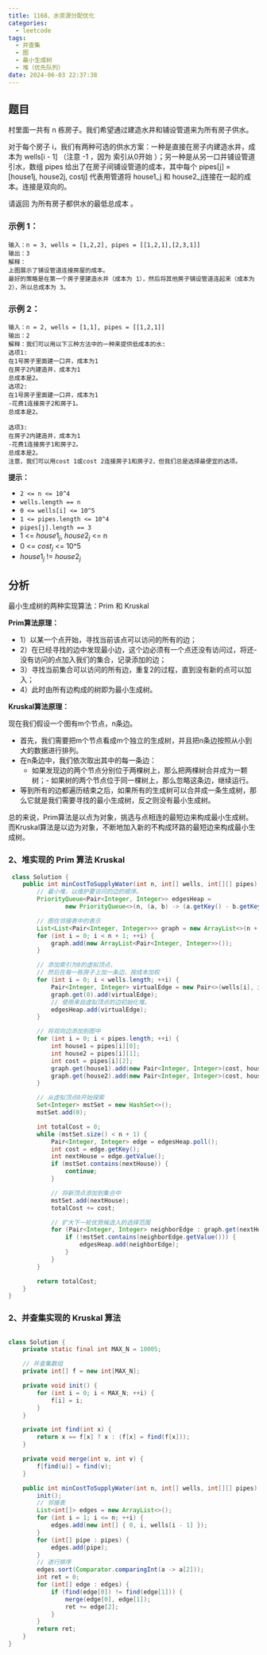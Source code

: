 ```yaml
---
title: 1168、水资源分配优化
categories:
  - leetcode
tags:
  - 并查集
  - 图
  - 最小生成树
  - 堆（优先队列）
date: 2024-06-03 22:37:38
---
```


## 题目
村里面一共有 n 栋房子。我们希望通过建造水井和铺设管道来为所有房子供水。

对于每个房子 i，我们有两种可选的供水方案：一种是直接在房子内建造水井，成本为 wells[i - 1] （注意 -1 ，因为 索引从0开始 ）；另一种是从另一口井铺设管道引水，数组 pipes 给出了在房子间铺设管道的成本，其中每个 pipes[j] = [house1j, house2j, costj] 代表用管道将 house1_j 和 house2_j连接在一起的成本。连接是双向的。

请返回 为所有房子都供水的最低总成本 。

 

### 示例 1：


```
输入：n = 3, wells = [1,2,2], pipes = [[1,2,1],[2,3,1]]
输出：3
解释： 
上图展示了铺设管道连接房屋的成本。
最好的策略是在第一个房子里建造水井（成本为 1），然后将其他房子铺设管道连起来（成本为 2），所以总成本为 3。
```
### 示例 2：
```
输入：n = 2, wells = [1,1], pipes = [[1,2,1]]
输出：2
解释：我们可以用以下三种方法中的一种来提供低成本的水:
选项1:
在1号房子里面建一口井，成本为1
在房子2内建造井，成本为1
总成本是2。
选项2:
在1号房子里面建一口井，成本为1
-花费1连接房子2和房子1。
总成本是2。

选项3:
在房子2内建造井，成本为1
-花费1连接房子1和房子2。
总成本是2。
注意，我们可以用cost 1或cost 2连接房子1和房子2，但我们总是选择最便宜的选项。
```

**提示：**

- `2 <= n <= 10^4`
- `wells.length == n`
- `0 <= wells[i] <= 10^5`
- `1 <= pipes.length <= 10^4`
- `pipes[j].length == 3`
- 1 <= $house1_j$, $house2_j$ <= n
- 0 <= $cost_j$ <= 10^5
- $house1_j$ != $house2_j$
## 分析
最小生成树的两种实现算法：Prim 和 Kruskal

**Prim算法原理：**

- 1）以某一个点开始，寻找当前该点可以访问的所有的边；
- 2）在已经寻找的边中发现最小边，这个边必须有一个点还没有访问过，将还- 没有访问的点加入我们的集合，记录添加的边；
- 3）寻找当前集合可以访问的所有边，重复2的过程，直到没有新的点可以加入；
- 4）此时由所有边构成的树即为最小生成树。

**Kruskal算法原理：**

现在我们假设一个图有m个节点，n条边。
- 首先，我们需要把m个节点看成m个独立的生成树，并且把n条边按照从小到大的数据进行排列。
- 在n条边中，我们依次取出其中的每一条边：
  - 如果发现边的两个节点分别位于两棵树上，那么把两棵树合并成为一颗树；- 如果树的两个节点位于同一棵树上，那么忽略这条边，继续运行。
- 等到所有的边都遍历结束之后，如果所有的生成树可以合并成一条生成树，那么它就是我们需要寻找的最小生成树，反之则没有最小生成树。
  
总的来说，Prim算法是以点为对象，挑选与点相连的最短边来构成最小生成树。而Kruskal算法是以边为对象，不断地加入新的不构成环路的最短边来构成最小生成树。

### 2、堆实现的 Prim 算法 Kruskal

```java
 class Solution {
    public int minCostToSupplyWater(int n, int[] wells, int[][] pipes) {
        // 最小堆，以维护要访问的边的顺序。
        PriorityQueue<Pair<Integer, Integer>> edgesHeap =
                new PriorityQueue<>(n, (a, b) -> (a.getKey() - b.getKey()));

        // 图在邻接表中的表示
        List<List<Pair<Integer, Integer>>> graph = new ArrayList<>(n + 1);
        for (int i = 0; i < n + 1; ++i) {
            graph.add(new ArrayList<Pair<Integer, Integer>>());
        }

        // 添加索引为0的虚拟顶点，
        // 然后在每一栋房子上加一条边，按成本加权
        for (int i = 0; i < wells.length; ++i) {
            Pair<Integer, Integer> virtualEdge = new Pair<>(wells[i], i + 1);
            graph.get(0).add(virtualEdge);
            // 使用来自虚拟顶点的边初始化堆。
            edgesHeap.add(virtualEdge);
        }

        // 将双向边添加到图中
        for (int i = 0; i < pipes.length; ++i) {
            int house1 = pipes[i][0];
            int house2 = pipes[i][1];
            int cost = pipes[i][2];
            graph.get(house1).add(new Pair<Integer, Integer>(cost, house2));
            graph.get(house2).add(new Pair<Integer, Integer>(cost, house1));
        }

        // 从虚拟顶点0开始探索
        Set<Integer> mstSet = new HashSet<>();
        mstSet.add(0);

        int totalCost = 0;
        while (mstSet.size() < n + 1) {
            Pair<Integer, Integer> edge = edgesHeap.poll();
            int cost = edge.getKey();
            int nextHouse = edge.getValue();
            if (mstSet.contains(nextHouse)) {
                continue;
            }

            // 将新顶点添加到集合中
            mstSet.add(nextHouse);
            totalCost += cost;

            // 扩大下一轮优势候选人的选择范围
            for (Pair<Integer, Integer> neighborEdge : graph.get(nextHouse)) {
                if (!mstSet.contains(neighborEdge.getValue())) {
                    edgesHeap.add(neighborEdge);
                }
            }
        }

        return totalCost;
    }
}
```
### 2、并查集实现的 Kruskal 算法

```java

class Solution {
    private static final int MAX_N = 10005;

    // 并查集数组
    private int[] f = new int[MAX_N];

    private void init() {
        for (int i = 0; i < MAX_N; ++i) {
            f[i] = i;
        }
    }

    private int find(int x) {
        return x == f[x] ? x : (f[x] = find(f[x]));
    }

    private void merge(int u, int v) {
        f[find(u)] = find(v);
    }

    public int minCostToSupplyWater(int n, int[] wells, int[][] pipes) {
        init();
        // 邻接表
        List<int[]> edges = new ArrayList<>();
        for (int i = 1; i <= n; ++i) {
            edges.add(new int[] { 0, i, wells[i - 1] });
        }
        for (int[] pipe : pipes) {
            edges.add(pipe);
        }
        // 进行排序
        edges.sort(Comparator.comparingInt(a -> a[2]));
        int ret = 0;
        for (int[] edge : edges) {
            if (find(edge[0]) != find(edge[1])) {
                merge(edge[0], edge[1]);
                ret += edge[2];
            }
        }
        return ret;
    }
}
```